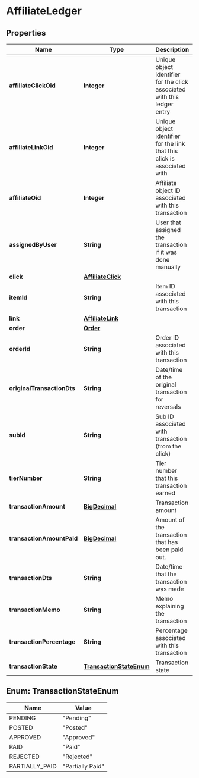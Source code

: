 
# AffiliateLedger

## Properties
Name | Type | Description | Notes
------------ | ------------- | ------------- | -------------
**affiliateClickOid** | **Integer** | Unique object identifier for the click associated with this ledger entry |  [optional]
**affiliateLinkOid** | **Integer** | Unique object identifier for the link that this click is associated with |  [optional]
**affiliateOid** | **Integer** | Affiliate object ID associated with this transaction |  [optional]
**assignedByUser** | **String** | User that assigned the transaction if it was done manually |  [optional]
**click** | [**AffiliateClick**](AffiliateClick.md) |  |  [optional]
**itemId** | **String** | Item ID associated with this transaction |  [optional]
**link** | [**AffiliateLink**](AffiliateLink.md) |  |  [optional]
**order** | [**Order**](Order.md) |  |  [optional]
**orderId** | **String** | Order ID associated with this transaction |  [optional]
**originalTransactionDts** | **String** | Date/time of the original transaction for reversals |  [optional]
**subId** | **String** | Sub ID associated with transaction (from the click) |  [optional]
**tierNumber** | **String** | Tier number that this transaction earned |  [optional]
**transactionAmount** | [**BigDecimal**](BigDecimal.md) | Transaction amount |  [optional]
**transactionAmountPaid** | [**BigDecimal**](BigDecimal.md) | Amount of the transaction that has been paid out. |  [optional]
**transactionDts** | **String** | Date/time that the transaction was made |  [optional]
**transactionMemo** | **String** | Memo explaining the transaction |  [optional]
**transactionPercentage** | **String** | Percentage associated with this transaction |  [optional]
**transactionState** | [**TransactionStateEnum**](#TransactionStateEnum) | Transaction state |  [optional]


<a name="TransactionStateEnum"></a>
## Enum: TransactionStateEnum
Name | Value
---- | -----
PENDING | &quot;Pending&quot;
POSTED | &quot;Posted&quot;
APPROVED | &quot;Approved&quot;
PAID | &quot;Paid&quot;
REJECTED | &quot;Rejected&quot;
PARTIALLY_PAID | &quot;Partially Paid&quot;



